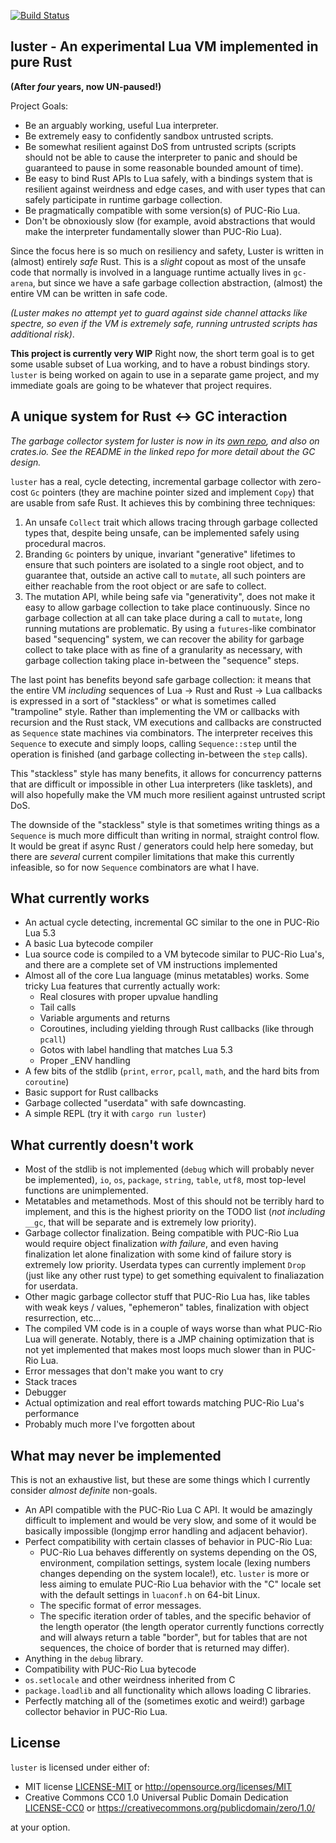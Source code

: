 [![Build Status](https://img.shields.io/circleci/project/github/kyren/luster.svg)](https://circleci.com/gh/kyren/luster)

## luster - An experimental Lua VM implemented in pure Rust ##

**(After *four* years, now UN-paused!)**

Project Goals:
  * Be an arguably working, useful Lua interpreter.
  * Be extremely easy to confidently sandbox untrusted scripts.
  * Be somewhat resilient against DoS from untrusted scripts (scripts should not
    be able to cause the interpreter to panic and should be guaranteed to pause
    in some reasonable bounded amount of time).
  * Be easy to bind Rust APIs to Lua safely, with a bindings system that is
    resilient against weirdness and edge cases, and with user types that can
    safely participate in runtime garbage collection.
  * Be pragmatically compatible with some version(s) of PUC-Rio Lua.
  * Don't be obnoxiously slow (for example, avoid abstractions that would make
    the interpreter fundamentally slower than PUC-Rio Lua).

Since the focus here is so much on resiliency and safety, Luster is written in
(almost) entirely *safe* Rust. This is a *slight* copout as most of the unsafe
code that normally is involved in a language runtime actually lives in `gc-
arena`, but since we have a safe garbage collection abstraction, (almost) the
entire VM can be written in safe code.

*(Luster makes no attempt yet to guard against side channel attacks like
spectre, so even *if* the VM is extremely safe, running untrusted scripts has
additional risk)*.

**This project is currently very WIP** Right now, the short term goal is to get
some usable subset of Lua working, and to have a robust bindings story. `luster`
is being worked on again to use in a separate game project, and my immediate
goals are going to be whatever that project requires.

## A unique system for Rust <-> GC interaction ##

*The garbage collector system for luster is now in its [own repo](
https://github.com/kyren/gc-arena), and also on crates.io. See the
README in the linked repo for more detail about the GC design.*

`luster` has a real, cycle detecting, incremental garbage collector with zero-
cost `Gc` pointers (they are machine pointer sized and implement `Copy`) that
are usable from safe Rust. It achieves this by combining three techniques:

1) An unsafe `Collect` trait which allows tracing through garbage collected
   types that, despite being unsafe, can be implemented safely using procedural
   macros.
2) Branding `Gc` pointers by unique, invariant "generative" lifetimes to ensure
   that such pointers are isolated to a single root object, and to guarantee
   that, outside an active call to `mutate`, all such pointers are either
   reachable from the root object or are safe to collect.
3) The mutation API, while being safe via "generativity", does not make it easy
   to allow garbage collection to take place continuously. Since no garbage
   collection at all can take place during a call to `mutate`, long running
   mutations are problematic. By using a `futures`-like combinator based
   "sequencing" system, we can recover the ability for garbage collect to take
   place with as fine of a granularity as necessary, with garbage collection
   taking place in-between the "sequence" steps.
   
The last point has benefits beyond safe garbage collection: it means that the
entire VM *including* sequences of Lua -> Rust and Rust -> Lua callbacks is
expressed in a sort of "stackless" or what is sometimes called "trampoline"
style. Rather than implementing the VM or callbacks with recursion and the Rust
stack, VM executions and callbacks are constructed as `Sequence` state machines
via combinators. The interpreter receives this `Sequence` to execute and simply
loops, calling `Sequence::step` until the operation is finished (and garbage
collecting in-between the `step` calls).

This "stackless" style has many benefits, it allows for concurrency patterns
that are difficult or impossible in other Lua interpreters (like tasklets), and
will also hopefully make the VM much more resilient against untrusted script
DoS.

The downside of the "stackless" style is that sometimes writing things as a
`Sequence` is much more difficult than writing in normal, straight control flow.
It would be great if async Rust / generators could help here someday, but there
are *several* current compiler limitations that make this currently infeasible,
so for now `Sequence` combinators are what I have.

## What currently works ##

* An actual cycle detecting, incremental GC similar to the one in PUC-Rio Lua
  5.3
* A basic Lua bytecode compiler
* Lua source code is compiled to a VM bytecode similar to PUC-Rio Lua's, and
  there are a complete set of VM instructions implemented
* Almost all of the core Lua language (minus metatables) works. Some tricky Lua
  features that currently actually work:
  * Real closures with proper upvalue handling
  * Tail calls
  * Variable arguments and returns
  * Coroutines, including yielding through Rust callbacks (like through `pcall`)
  * Gotos with label handling that matches Lua 5.3
  * Proper _ENV handling
* A few bits of the stdlib (`print`, `error`, `pcall`, `math`, and the hard bits
  from `coroutine`)
* Basic support for Rust callbacks
* Garbage collected "userdata" with safe downcasting.
* A simple REPL (try it with `cargo run luster`)

## What currently doesn't work ##

* Most of the stdlib is not implemented (`debug` which will probably never be
  implemented), `io`, `os`, `package`, `string`, `table`, `utf8`, most top-level
  functions are unimplemented.
* Metatables and metamethods. Most of this should not be terribly hard to
  implement, and this is the highest priority on the TODO list (*not including*
  `__gc`, that will be separate and is extremely low priority).
* Garbage collector finalization. Being compatible with PUC-Rio Lua would
  require object finalization *with failure*, and even having finalization let
  alone finalization with some kind of failure story is extremely low priority.
  Userdata types can currently implement `Drop` (just like any other rust type)
  to get something equivalent to finaliazation for userdata.
* Other magic garbage collector stuff that PUC-Rio Lua has, like tables with
  weak keys / values, "ephemeron" tables, finalization with object resurrection,
  etc...
* The compiled VM code is in a couple of ways worse than what PUC-Rio Lua will
  generate. Notably, there is a JMP chaining optimization that is not yet
  implemented that makes most loops much slower than in PUC-Rio Lua.
* Error messages that don't make you want to cry
* Stack traces
* Debugger
* Actual optimization and real effort towards matching PUC-Rio Lua's performance
* Probably much more I've forgotten about

## What may never be implemented ##

This is not an exhaustive list, but these are some things which I currently
consider *almost definite* non-goals.

* An API compatible with the PUC-Rio Lua C API. It would be amazingly difficult
  to implement and would be very slow, and some of it would be basically
  impossible (longjmp error handling and adjacent behavior).
* Perfect compatibility with certain classes of behavior in PUC-Rio Lua:
  * PUC-Rio Lua behaves differently on systems depending on the OS, environment,
    compilation settings, system locale (lexing numbers changes depending on the
    system locale!), etc.  `luster` is more or less aiming to emulate PUC-Rio
    Lua behavior with the "C" locale set with the default settings in
    `luaconf.h` on 64-bit Linux.
  * The specific format of error messages.
  * The specific iteration order of tables, and the specific behavior of the
    length operator (the length operator currently functions correctly and will
    always return a table "border", but for tables that are not sequences,
    the choice of border that is returned may differ).
* Anything in the `debug` library.
* Compatibility with PUC-Rio Lua bytecode
* `os.setlocale` and other weirdness inherited from C
* `package.loadlib` and all functionality which allows loading C libraries.
* Perfectly matching all of the (sometimes exotic and weird!) garbage collector
  behavior in PUC-Rio Lua.

## License ##

`luster` is licensed under either of:

* MIT license [LICENSE-MIT](LICENSE-MIT) or http://opensource.org/licenses/MIT
* Creative Commons CC0 1.0 Universal Public Domain Dedication
  [LICENSE-CC0](LICENSE-CC0) or
  https://creativecommons.org/publicdomain/zero/1.0/

at your option.
